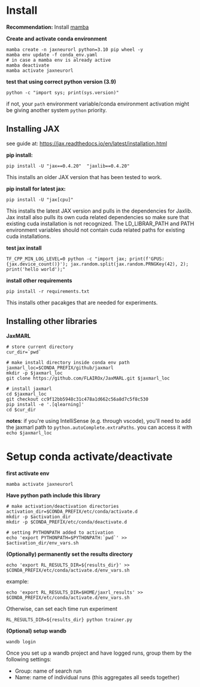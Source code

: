 # Install

**Recommendation:** Install [mamba](https://mamba.readthedocs.io/en/latest/installation/mamba-installation.html)

**Create and activate conda environment**
```
mamba create -n jaxneurorl python=3.10 pip wheel -y
mamba env update -f conda_env.yaml
# in case a mamba env is already active
mamba deactivate
mamba activate jaxneurorl
```

**test that using correct python version (3.9)**
```
python -c "import sys; print(sys.version)"
```
if not, your `path` environment variable/conda environment activation might be giving another system `python` priority.

## Installing JAX
see guide at: https://jax.readthedocs.io/en/latest/installation.html

**pip install:**
```
pip install -U "jax==0.4.20"  "jaxlib==0.4.20"
```
This installs an older JAX version that has been tested to work.


**pip install for latest jax:**
```
pip install -U "jax[cpu]"
```
This installs the latest JAX version and pulls in the dependencies for Jaxlib. Jax install also pulls its own cuda related dependencies so make sure that existing cuda installation is not recognized. The LD_LIBRAR_PATH and PATH environment variables should not contain cuda related paths for existing cuda installations.

**test jax install**
```
TF_CPP_MIN_LOG_LEVEL=0 python -c "import jax; print(f'GPUS: {jax.device_count()}'); jax.random.split(jax.random.PRNGKey(42), 2); print('hello world');"
```

**install other requirements**
```
pip install -r requirements.txt
```
This installs other pacakges that are needed for experiments.

## Installing other libraries

**JaxMARL**
```
# store current directory
cur_dir=`pwd`

# make install directory inside conda env path
jaxmarl_loc=$CONDA_PREFIX/github/jaxmarl
mkdir -p $jaxmarl_loc
git clone https://github.com/FLAIROx/JaxMARL.git $jaxmarl_loc

# install jaxmarl
cd $jaxmarl_loc
git checkout cc9f12bb5948c31c478a1d662c56a8d7c5f8c530
pip install -e '.[qlearning]'
cd $cur_dir
```

**notes**: if you're using IntelliSense (e.g. through vscode), you'll need to add the jaxmarl path to `python.autoComplete.extraPaths`. you can access it with `echo $jaxmarl_loc`

# Setup conda activate/deactivate

**first activate env**
```
mamba activate jaxneurorl
```

**Have python path include this library**
```
# make activation/deactivation directories
activation_dir=$CONDA_PREFIX/etc/conda/activate.d
mkdir -p $activation_dir
mkdir -p $CONDA_PREFIX/etc/conda/deactivate.d

# setting PYTHONPATH added to activation
echo 'export PYTHONPATH=$PYTHONPATH:`pwd`' >> $activation_dir/env_vars.sh
```

**(Optionally) permanently set the results directory**
```
echo 'export RL_RESULTS_DIR=${results_dir}' >> $CONDA_PREFIX/etc/conda/activate.d/env_vars.sh
```
example:
```
echo 'export RL_RESULTS_DIR=$HOME/jaxrl_results' >> $CONDA_PREFIX/etc/conda/activate.d/env_vars.sh
```

Otherwise, can set each time run experiment
```
RL_RESULTS_DIR=${results_dir} python trainer.py
```

**(Optional) setup wandb**
```
wandb login
```
Once you set up a wandb project and have logged runs, group them by the following settings:
- Group: name of search run
- Name: name of individual runs (this aggregates all seeds together)
